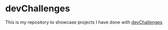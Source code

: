 # devChallenges

This is my repository to showcase projects I have done with [devChallenges](https://devchallenges.io/)
